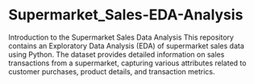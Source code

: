 # Supermarket_Sales-EDA-Analysis
Introduction to the Supermarket Sales Data Analysis This repository contains an Exploratory Data Analysis (EDA) of supermarket sales data using Python. The dataset provides detailed information on sales transactions from a supermarket, capturing various attributes related to customer purchases, product details, and transaction metrics.

